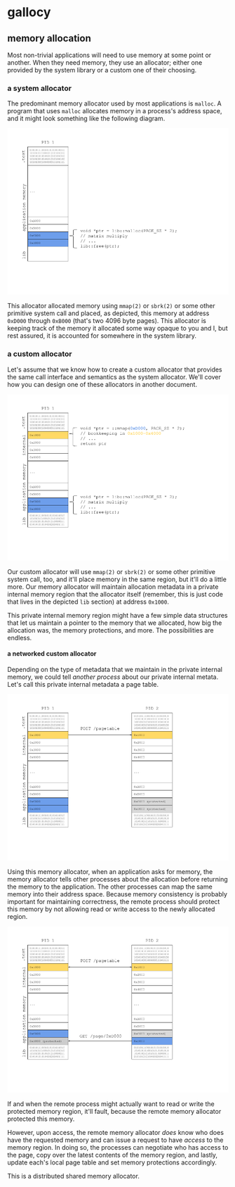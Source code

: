 # gallocy

## memory allocation

Most non-trivial applications will need to use memory at some point or another.
When they need memory, they use an allocator; either one provided by the system
library or a custom one of their choosing.

### a system allocator

The predominant memory allocator used by most applications is `malloc`. A
program that uses `malloc` allocates memory in a process's address space, and
it might look something like the following diagram.

![normal memory allocation](./images/nutshell/normal.png)

This allocator allocated memory using `mmap(2)` or `sbrk(2)` or some other
primitive system call and placed, as depicted, this memory at address `0xD000`
through `0xB000` (that's two 4096 byte pages). This allocator is keeping track
of the memory it allocated some way opaque to you and I, but rest assured, it
is accounted for somewhere in the system library.

### a custom allocator

Let's assume that we know how to create a custom allocator that provides the
same call interface and semantics as the system allocator. We'll cover how you
can design one of these allocators in another document.

![custom memory allocation](./images/nutshell/custom.png)

Our custom allocator will use `mmap(2)` or `sbrk(2)` or some other primitive
system call, too, and it'll place memory in the same region, but it'll do a
little more. Our memory allocator will maintain allocation metadata in a
private internal memory region that the allocator itself (remember, this is
just code that lives in the depicted `lib` section) at address `0x1000`.

This private internal memory region might have a few simple data structures
that let us maintain a pointer to the memory that we allocated, how big the
allocation was, the memory protections, and more. The possibilities are
endless.

#### a networked custom allocator

Depending on the type of metadata that we maintain in the private internal
memory, we could tell *another process* about our private internal metata.
Let's call this private internal metadata a page table.

![custom memory allocation with remote sync example](./images/nutshell/custom-1.png)

Using this memory allocator, when an application asks for memory, the memory
allocator tells other processes about the allocation before returning the
memory to the application. The other processes can map the same memory into
their address space. Because memory consistency is probably important for
maintaining correctness, the remote process should protect this memory by not
allowing read or write access to the newly allocated region.

![custom memory allocation with remote get example](./images/nutshell/custom-2.png)

If and when the remote process might actually want to read or write the
protected memory region, it'll fault, because the remote memory allocator
protected this memory.

However, upon access, the remote memory allocator *does* know who does have the
requested memory and can issue a request to have *access* to the memory region.
In doing so, the processes can negotiate who has access to the page, copy over
the latest contents of the memory region, and lastly, update each's local page
table and set memory protections accordingly.

This is a distributed shared memory allocator.
